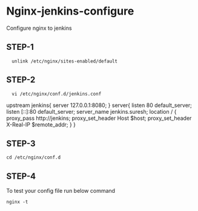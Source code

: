 # Nginx-jenkins-configure
Configure nginx to jenkins
## STEP-1
      unlink /etc/nginx/sites-enabled/default

## STEP-2

      vi /etc/nginx/conf.d/jenkins.conf

   upstream jenkins{
        server 127.0.0.1:8080;
                }
    server{
           listen 80 default_server;
           listen [::]:80 default_server;
           server_name jenkins.suresh;
       location / {
         proxy_pass http://jenkins;
         proxy_set_header Host $host;
         proxy_set_header X-Real-IP $remote_addr;
       } 
} 

## STEP-3

    cd /etc/nginx/conf.d

## STEP-4

To test your config file run below command

    nginx -t
